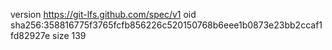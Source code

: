 version https://git-lfs.github.com/spec/v1
oid sha256:358816775f3765fcfb856226c520150768b6eee1b0873e23bb2ccaf1fd82927e
size 139
